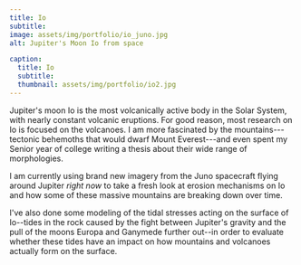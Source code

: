 ```yaml
---
title: Io
subtitle: 
image: assets/img/portfolio/io_juno.jpg
alt: Jupiter's Moon Io from space

caption:
  title: Io
  subtitle: 
  thumbnail: assets/img/portfolio/io2.jpg
---
```


Jupiter's moon Io is the most volcanically active body in the Solar System, with nearly constant volcanic eruptions.  For good reason, most research on Io is focused on the volcanoes.  I am more fascinated by the mountains---tectonic behemoths that would dwarf Mount Everest---and even spent my Senior year of college writing a thesis about their wide range of morphologies.

I am currently using brand new imagery from the Juno spacecraft flying around Jupiter *right now* to take a fresh look at erosion mechanisms on Io and how some of these massive mountains are breaking down over time.

I've also done some modeling of the tidal stresses acting on the surface of Io--tides in the rock caused by the fight between Jupiter's gravity and the pull of the moons Europa and Ganymede further out--in order to evaluate whether these tides have an impact on how mountains and volcanoes actually form on the surface.